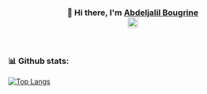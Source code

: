 <h3 align="center">
👋 Hi there, I'm <a href="https://github.com/bougrine-bd/1337-Projects" target="_blank" rel="noreferrer">Abdeljalil Bougrine</a>
<br>
<!-- <a align="center" href=""><img align="center" src="https://raw.githubusercontent.com/yushi1007/yushi1007/main/images/linkedin.svg" alt="" width="21px"/></a> -->
<a align="center" href="https://www.instagram.com/bougrine.bd"><img align="center" src="https://raw.githubusercontent.com/yushi1007/yushi1007/main/images/instagram.svg" alt="" width="21px"/></a>
</h3>

<br>

### 📊 Github stats:
[![Top Langs](https://github-readme-stats.vercel.app/api/top-langs/?username=bougrine-bd&layout=demo&theme=tokyonight&bg_color=122339)](https://github.com/bougrine-bd/1337-Projects)

